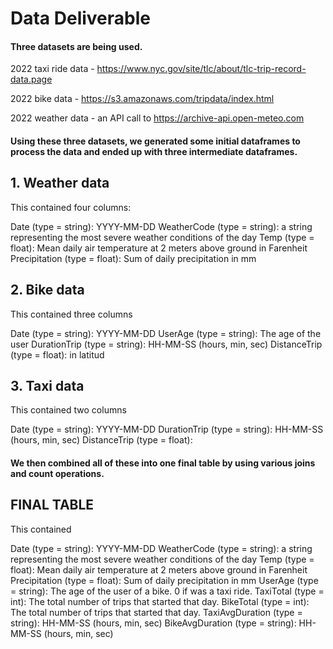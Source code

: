 # Data Deliverable

#### Three datasets are being used.

2022 taxi ride data - https://www.nyc.gov/site/tlc/about/tlc-trip-record-data.page

2022 bike data - https://s3.amazonaws.com/tripdata/index.html

2022 weather data - an API call to https://archive-api.open-meteo.com

#### Using these three datasets, we generated some initial dataframes to process the data and ended up with three intermediate dataframes.

##  1. Weather data
This contained four columns: 

Date (type = string): YYYY-MM-DD
WeatherCode (type = string): a string representing the most severe weather conditions of the day
Temp (type = float): Mean daily air temperature at 2 meters above ground in Farenheit
Precipitation (type = float): Sum of daily precipitation in mm

## 2. Bike data
This contained three columns

Date (type = string): YYYY-MM-DD
UserAge (type = string): The age of the user
DurationTrip (type = string): HH-MM-SS (hours, min, sec)
DistanceTrip (type = float): in latitud

## 3. Taxi data
This contained two columns

Date (type = string): YYYY-MM-DD
DurationTrip (type = string): HH-MM-SS (hours, min, sec)
DistanceTrip (type = float): 

#### We then combined all of these into one final table by using various joins and count operations.

## FINAL TABLE

This contained 

Date (type = string): YYYY-MM-DD
WeatherCode (type = string): a string representing the most severe weather conditions of the day
Temp (type = float): Mean daily air temperature at 2 meters above ground in Farenheit
Precipitation (type = float): Sum of daily precipitation in mm
UserAge (type = string): The age of the user of a bike. 0 if was a taxi ride.
TaxiTotal (type = int): The total number of trips that started that day.
BikeTotal (type = int): The total number of trips that started that day.
TaxiAvgDuration (type = string): HH-MM-SS (hours, min, sec)
BikeAvgDuration (type = string): HH-MM-SS (hours, min, sec)

